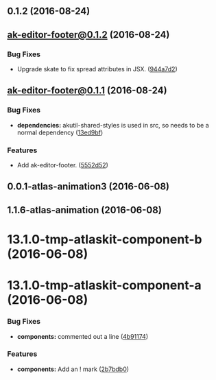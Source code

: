 <a name="0.1.2"></a>
## 0.1.2 (2016-08-24)



<a name="ak-editor-footer@0.1.2"></a>
## ak-editor-footer@0.1.2 (2016-08-24)


### Bug Fixes

* Upgrade skate to fix spread attributes in JSX. ([944a7d2](https://bitbucket.org/atlassian/atlaskit/commits/944a7d2))



<a name="ak-editor-footer@0.1.1"></a>
## ak-editor-footer@0.1.1 (2016-08-24)


### Bug Fixes

* **dependencies:** akutil-shared-styles is used in src, so needs to be a normal dependency ([13ed9bf](https://bitbucket.org/atlassian/atlaskit/commits/13ed9bf))


### Features

* Add ak-editor-footer. ([5552d52](https://bitbucket.org/atlassian/atlaskit/commits/5552d52))



<a name="0.0.1-atlas-animation3"></a>
## 0.0.1-atlas-animation3 (2016-06-08)



<a name="1.1.6-atlas-animation"></a>
## 1.1.6-atlas-animation (2016-06-08)



<a name="13.1.0-tmp-atlaskit-component-b"></a>
# 13.1.0-tmp-atlaskit-component-b (2016-06-08)



<a name="13.1.0-tmp-atlaskit-component-a"></a>
# 13.1.0-tmp-atlaskit-component-a (2016-06-08)


### Bug Fixes

* **components:** commented out a line ([4b91174](https://bitbucket.org/atlassian/atlaskit/commits/4b91174))


### Features

* **components:** Add an ! mark ([2b7bdb0](https://bitbucket.org/atlassian/atlaskit/commits/2b7bdb0))



